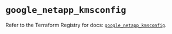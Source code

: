 # `google_netapp_kmsconfig`

Refer to the Terraform Registry for docs: [`google_netapp_kmsconfig`](https://registry.terraform.io/providers/hashicorp/google/6.48.0/docs/resources/netapp_kmsconfig).
